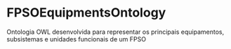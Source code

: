 # FPSOEquipmentsOntology
Ontologia OWL desenvolvida para representar os principais equipamentos, subsistemas e unidades funcionais de um FPSO
